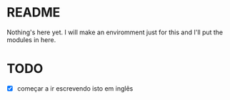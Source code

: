 # README
Nothing's here yet. 
I will make an enviromment just for this and I'll put the modules in here.

# TODO
- [x] começar a ir escrevendo isto em inglês
